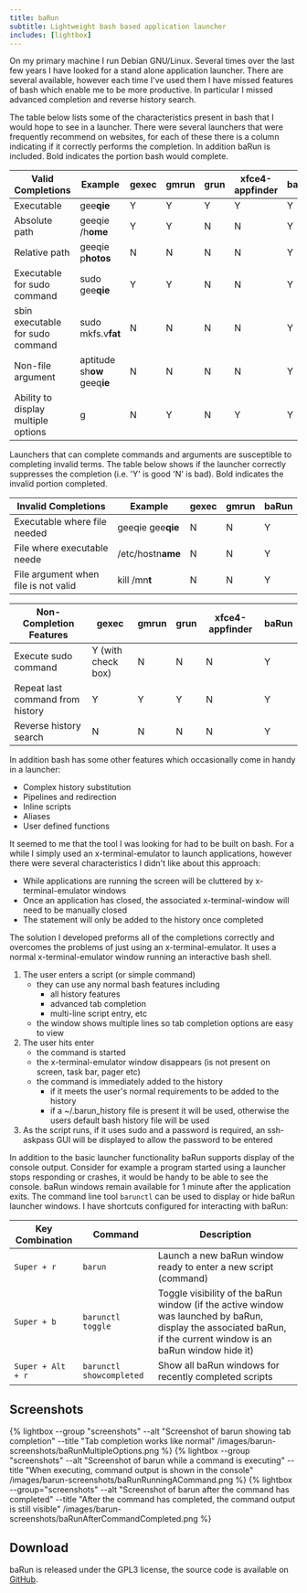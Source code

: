 ```yaml
---
title: baRun
subtitle: Lightweight bash based application launcher
includes: [lightbox]
---
```


On my primary machine I run Debian GNU/Linux. Several times over the last few years I have looked for a stand alone application launcher. There are several available, however each time I've used them I have missed features of bash which enable me to be more productive. In particular I missed advanced completion and reverse history search.

The table below lists some of the characteristics present in bash that I would hope to see in a launcher. There were several launchers that were frequently recommend on websites, for each of these there is a column indicating if it correctly performs the completion. In addition baRun is included. Bold indicates the portion bash would complete.

| Valid Completions                   | Example                      | gexec | gmrun | grun | xfce4-appfinder | baRun |
| ----------------------------------- | ---------------------------- | ----- | ----- | ---- | --------------- | ---- |
| Executable                          | gee**qie**                   | Y     | Y     | Y    | Y               | Y    |
| Absolute path                       | geeqie /h**ome**             | Y     | Y     | N    | N               | Y    |
| Relative path                       | geeqie p**hotos**            | N     | N     | N    | N               | Y    |
| Executable for sudo command         | sudo gee**qie**              | Y     | Y     | N    | N               | Y    |
| sbin executable for sudo command    | sudo mkfs.v**fat**           | N     | N     | N    | N               | Y    |
| Non-file argument                   | aptitude sh**ow** geeq**ie** | N     | N     | N    | N               | Y    |
| Ability to display multiple options | g                            | N     | Y     | N    | Y               | Y    |

Launchers that can complete commands and arguments are susceptible to completing invalid terms. The table below shows if the launcher correctly suppresses the completion (i.e. 'Y' is good 'N' is bad). Bold indicates the invalid portion completed. 

| Invalid Completions                  | Example           | gexec | gmrun | baRun |
| ------------------------------------ | ----------------- | ----- | ----- | ---- |
| Executable where file needed         | geeqie gee**qie** | N     | N     | Y    |
| File where executable neede          | /etc/hostn**ame** | N     | N     | Y    |
| File argument when file is not valid | kill /mn**t**     | N     | N     | Y    |

| Non-Completion Features          | gexec              | gmrun | grun | xfce4-appfinder | baRun |
| -------------------------------- | ------------------ | ----- | ---- | --------------- | ---- |
| Execute sudo command             | Y (with check box) | N     | N    | N               | Y    |
| Repeat last command from history | Y                  | Y     | Y    | N               | Y    |
| Reverse history search           | N                  | N     | N    | N               | Y    |

In addition bash has some other features which occasionally come in handy in a launcher:

*   Complex history substitution
*   Pipelines and redirection
*   Inline scripts
*   Aliases
*   User defined functions

It seemed to me that the tool I was looking for had to be built on bash. For a while I simply used an x-terminal-emulator to launch applications, however there were several characteristics I didn't like about this approach:

*   While applications are running the screen will be cluttered by x-terminal-emulator windows 
*   Once an application has closed, the associated x-terminal-window will need to be manually closed 
*   The statement will only be added to the history once completed 

The solution I developed preforms all of the completions correctly and overcomes the problems of just using an x-terminal-emulator. It uses a normal x-terminal-emulator window running an interactive bash shell.

1.  The user enters a script (or simple command) 
    *   they can use any normal bash features including 
        *   all history features
        *   advanced tab completion
        *   multi-line script entry, etc
    *   the window shows multiple lines so tab completion options are easy to view
2.  The user hits enter 
    *   the command is started
    *   the x-terminal-emulator window disappears (is not present on screen, task bar, pager etc)
    *   the command is immediately added to the history 
        *   if it meets the user's normal requirements to be added to the history
        *   if a ~/.barun_history file is present it will be used, otherwise the users default bash history file will be used
3.  As the script runs, if it uses sudo and a password is required, an ssh-askpass GUI will be displayed to allow the password to be entered

In addition to the basic launcher functionality baRun supports display of the console output. Consider for example a program started using a launcher stops responding or crashes, it would be handy to be able to see the console. baRun windows remain available for 1 minute after the application exits. The command line tool `barunctl` can be used to display or hide baRun launcher windows. I have shortcuts configured for interacting with baRun:

| Key Combination   | Command                 | Description                                                                                                                                                    |
| ----------------- | ----------------------- | -------------------------------------------------------------------------------------------------------------------------------------------------------------- |
| `Super + r`       | `barun`                  | Launch a new baRun window ready to enter a new script (command)                                                                                                 |
| `Super + b`       | `barunctl toggle`        | Toggle visibility of the baRun window (if the active window was launched by baRun, display the associated baRun, if the current window is an baRun window hide it) |
| `Super + Alt + r` | `barunctl showcompleted` | Show all baRun windows for recently completed scripts                                                                                                           |

## Screenshots

{% lightbox --group "screenshots" --alt "Screenshot of barun showing tab completion" --title "Tab completion works like normal" /images/barun-screenshots/baRunMultipleOptions.png %}
{% lightbox --group "screenshots" --alt "Screenshot of barun while a command is executing" --title "When executing, command output is shown in the console" /images/barun-screenshots/baRunRunningACommand.png %}
{% lightbox --group="screenshots" --alt "Screenshot of barun after the command has completed" --title "After the command has completed, the command output is still visible" /images/barun-screenshots/baRunAfterCommandCompleted.png %}

## Download

baRun is released under the GPL3 license, the source code is available on [GitHub](https://github.com/reubenpeeris/barun).

